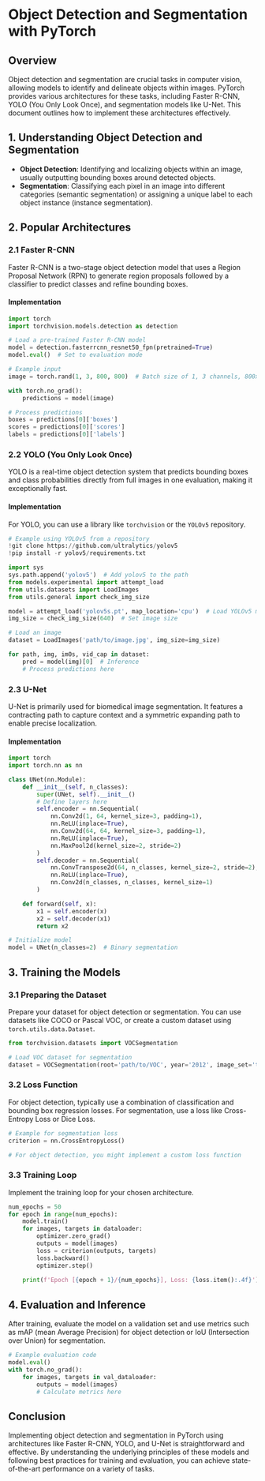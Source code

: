# Object Detection and Segmentation with PyTorch

## Overview
Object detection and segmentation are crucial tasks in computer vision, allowing models to identify and delineate objects within images. PyTorch provides various architectures for these tasks, including Faster R-CNN, YOLO (You Only Look Once), and segmentation models like U-Net. This document outlines how to implement these architectures effectively.

## 1. **Understanding Object Detection and Segmentation**

- **Object Detection**: Identifying and localizing objects within an image, usually outputting bounding boxes around detected objects.
- **Segmentation**: Classifying each pixel in an image into different categories (semantic segmentation) or assigning a unique label to each object instance (instance segmentation).

## 2. **Popular Architectures**

### 2.1 Faster R-CNN
Faster R-CNN is a two-stage object detection model that uses a Region Proposal Network (RPN) to generate region proposals followed by a classifier to predict classes and refine bounding boxes.

#### Implementation
```python
import torch
import torchvision.models.detection as detection

# Load a pre-trained Faster R-CNN model
model = detection.fasterrcnn_resnet50_fpn(pretrained=True)
model.eval()  # Set to evaluation mode

# Example input
image = torch.rand(1, 3, 800, 800)  # Batch size of 1, 3 channels, 800x800 pixels

with torch.no_grad():
    predictions = model(image)

# Process predictions
boxes = predictions[0]['boxes']
scores = predictions[0]['scores']
labels = predictions[0]['labels']
```

### 2.2 YOLO (You Only Look Once)
YOLO is a real-time object detection system that predicts bounding boxes and class probabilities directly from full images in one evaluation, making it exceptionally fast.

#### Implementation
For YOLO, you can use a library like `torchvision` or the `YOLOv5` repository.

```python
# Example using YOLOv5 from a repository
!git clone https://github.com/ultralytics/yolov5
!pip install -r yolov5/requirements.txt

import sys
sys.path.append('yolov5')  # Add yolov5 to the path
from models.experimental import attempt_load
from utils.datasets import LoadImages
from utils.general import check_img_size

model = attempt_load('yolov5s.pt', map_location='cpu')  # Load YOLOv5 model
img_size = check_img_size(640)  # Set image size

# Load an image
dataset = LoadImages('path/to/image.jpg', img_size=img_size)

for path, img, im0s, vid_cap in dataset:
    pred = model(img)[0]  # Inference
    # Process predictions here
```

### 2.3 U-Net
U-Net is primarily used for biomedical image segmentation. It features a contracting path to capture context and a symmetric expanding path to enable precise localization.

#### Implementation
```python
import torch
import torch.nn as nn

class UNet(nn.Module):
    def __init__(self, n_classes):
        super(UNet, self).__init__()
        # Define layers here
        self.encoder = nn.Sequential(
            nn.Conv2d(1, 64, kernel_size=3, padding=1),
            nn.ReLU(inplace=True),
            nn.Conv2d(64, 64, kernel_size=3, padding=1),
            nn.ReLU(inplace=True),
            nn.MaxPool2d(kernel_size=2, stride=2)
        )
        self.decoder = nn.Sequential(
            nn.ConvTranspose2d(64, n_classes, kernel_size=2, stride=2),
            nn.ReLU(inplace=True),
            nn.Conv2d(n_classes, n_classes, kernel_size=1)
        )

    def forward(self, x):
        x1 = self.encoder(x)
        x2 = self.decoder(x1)
        return x2

# Initialize model
model = UNet(n_classes=2)  # Binary segmentation
```

## 3. **Training the Models**

### 3.1 Preparing the Dataset
Prepare your dataset for object detection or segmentation. You can use datasets like COCO or Pascal VOC, or create a custom dataset using `torch.utils.data.Dataset`.

```python
from torchvision.datasets import VOCSegmentation

# Load VOC dataset for segmentation
dataset = VOCSegmentation(root='path/to/VOC', year='2012', image_set='train', download=True)
```

### 3.2 Loss Function
For object detection, typically use a combination of classification and bounding box regression losses. For segmentation, use a loss like Cross-Entropy Loss or Dice Loss.

```python
# Example for segmentation loss
criterion = nn.CrossEntropyLoss()

# For object detection, you might implement a custom loss function
```

### 3.3 Training Loop
Implement the training loop for your chosen architecture.

```python
num_epochs = 50
for epoch in range(num_epochs):
    model.train()
    for images, targets in dataloader:
        optimizer.zero_grad()
        outputs = model(images)
        loss = criterion(outputs, targets)
        loss.backward()
        optimizer.step()
    
    print(f'Epoch [{epoch + 1}/{num_epochs}], Loss: {loss.item():.4f}')
```

## 4. **Evaluation and Inference**
After training, evaluate the model on a validation set and use metrics such as mAP (mean Average Precision) for object detection or IoU (Intersection over Union) for segmentation.

```python
# Example evaluation code
model.eval()
with torch.no_grad():
    for images, targets in val_dataloader:
        outputs = model(images)
        # Calculate metrics here
```

## Conclusion
Implementing object detection and segmentation in PyTorch using architectures like Faster R-CNN, YOLO, and U-Net is straightforward and effective. By understanding the underlying principles of these models and following best practices for training and evaluation, you can achieve state-of-the-art performance on a variety of tasks.
